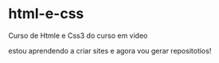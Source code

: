 # html-e-css
 Curso de Htmle e Css3 do curso em video

estou aprendendo a criar sites e agora vou gerar repositotios!